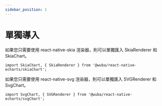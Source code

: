 ```yaml
---
sidebar_position: 1
---
```


# 單獨導入

如果您只需要使用 react-native-skia 渲染器，則可以單獨匯入 SkiaRenderer 和 SkiaChart。
```tsx
import SkiaChart, { SkiaRenderer } from '@wuba/react-native-echarts/skiaChart';
```

如果您只需要使用 react-native-svg 渲染器，則可以單獨匯入 SVGRenderer 和 SvgChart。
```tsx
import SvgChart, { SVGRenderer } from '@wuba/react-native-echarts/svgChart';
```
